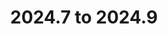 ---
title: "2024.7 to 2024.9"
linkTitle: "2024.7 to 2024.9"
description: "Instructions to upgrade {{% ctx %}} 2024.7 to 2024.9"
weight: 997
---